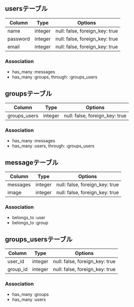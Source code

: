 ## usersテーブル

|Column|Type|Options|
|------|----|-------|
|name|integer|null: false, foreign_key: true|
|password|integer|null: false, foreign_key: true|
|email|integer|null: false, foreign_key: true|

### Association
- has_many :messages
- has_many :groups, through: :groups_users

## groupsテーブル

|Column|Type|Options|
|------|----|-------|
|groups_users|integer|null: false, foreign_key: true|


### Association
- has_many :messages
- has_many :users, through: :groups_users

## messageテーブル

|Column|Type|Options|
|------|----|-------|
|messages|integer|null: false, foreign_key: true|
|image|integer|null: false, foreign_key: true|

### Association
- belongs_to :user
- belongs_to :group

## groups_usersテーブル

|Column|Type|Options|
|------|----|-------|
|user_id|integer|null: false, foreign_key: true|
|group_id|integer|null: false, foreign_key: true|

### Association
- has_many :groups
- has_many :users